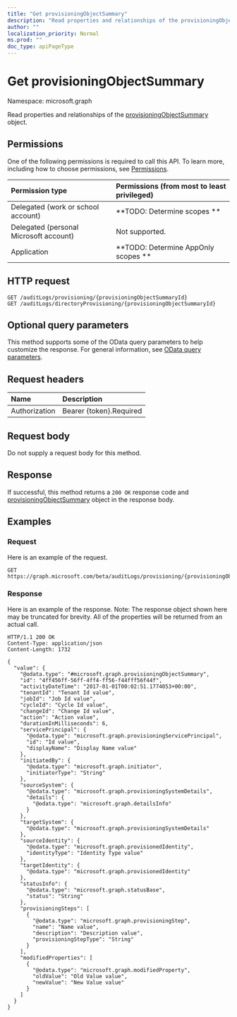 ```yaml
---
title: "Get provisioningObjectSummary"
description: "Read properties and relationships of the provisioningObjectSummary object."
author: ""
localization_priority: Normal
ms.prod: ""
doc_type: apiPageType
---
```


# Get provisioningObjectSummary

Namespace: microsoft.graph

Read properties and relationships of the [provisioningObjectSummary](../resources/provisioningobjectsummary.md) object.

## Permissions
One of the following permissions is required to call this API. To learn more, including how to choose permissions, see [Permissions](/concepts/permissions-reference.md).

|Permission type|Permissions (from most to least privileged)|
|:---|:---|
|Delegated (work or school account)|**TODO: Determine scopes **|
|Delegated (personal Microsoft account)|Not supported.|
|Application|**TODO: Determine AppOnly scopes **|

## HTTP request
<!-- {
  "blockType": "ignored"
}
-->
``` http
GET /auditLogs/provisioning/{provisioningObjectSummaryId}
GET /auditLogs/directoryProvisioning/{provisioningObjectSummaryId}
```

## Optional query parameters
This method supports some of the OData query parameters to help customize the response. For general information, see [OData query parameters](/graph/query-parameters).

## Request headers
|Name|Description|
|:---|:---|
|Authorization|Bearer {token}.Required|

## Request body
Do not supply a request body for this method.

## Response
If successful, this method returns a `200 OK` response code and [provisioningObjectSummary](../resources/provisioningobjectsummary.md) object in the response body.

## Examples

### Request
Here is an example of the request.
<!-- {
  "blockType": "request",
  "name": "get_provisioningobjectsummary"
}
-->
``` http
GET https://graph.microsoft.com/beta/auditLogs/provisioning/{provisioningObjectSummaryId}
```

### Response
Here is an example of the response. Note: The response object shown here may be truncated for brevity. All of the properties will be returned from an actual call.
<!-- {
  "blockType": "response",
  "truncated": true,
  "@odata.type": "microsoft.graph.provisioningObjectSummary"
}
-->
``` http
HTTP/1.1 200 OK
Content-Type: application/json
Content-Length: 1732

{
  "value": {
    "@odata.type": "#microsoft.graph.provisioningObjectSummary",
    "id": "4ff456ff-56ff-4ff4-ff56-f44fff56f44f",
    "activityDateTime": "2017-01-01T00:02:51.1774053+00:00",
    "tenantId": "Tenant Id value",
    "jobId": "Job Id value",
    "cycleId": "Cycle Id value",
    "changeId": "Change Id value",
    "action": "Action value",
    "durationInMilliseconds": 6,
    "servicePrincipal": {
      "@odata.type": "microsoft.graph.provisioningServicePrincipal",
      "id": "Id value",
      "displayName": "Display Name value"
    },
    "initiatedBy": {
      "@odata.type": "microsoft.graph.initiator",
      "initiatorType": "String"
    },
    "sourceSystem": {
      "@odata.type": "microsoft.graph.provisioningSystemDetails",
      "details": {
        "@odata.type": "microsoft.graph.detailsInfo"
      }
    },
    "targetSystem": {
      "@odata.type": "microsoft.graph.provisioningSystemDetails"
    },
    "sourceIdentity": {
      "@odata.type": "microsoft.graph.provisionedIdentity",
      "identityType": "Identity Type value"
    },
    "targetIdentity": {
      "@odata.type": "microsoft.graph.provisionedIdentity"
    },
    "statusInfo": {
      "@odata.type": "microsoft.graph.statusBase",
      "status": "String"
    },
    "provisioningSteps": [
      {
        "@odata.type": "microsoft.graph.provisioningStep",
        "name": "Name value",
        "description": "Description value",
        "provisioningStepType": "String"
      }
    ],
    "modifiedProperties": [
      {
        "@odata.type": "microsoft.graph.modifiedProperty",
        "oldValue": "Old Value value",
        "newValue": "New Value value"
      }
    ]
  }
}
```

